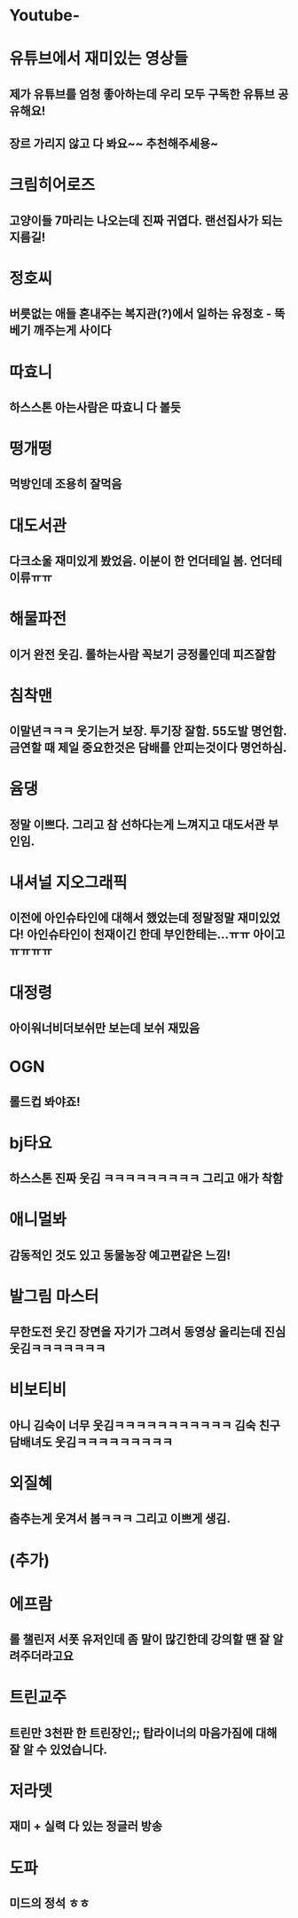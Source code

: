 # Youtube-



유튜브에서 재미있는 영상들
========================
제가 유튜브를 엄청 좋아하는데 우리 모두 구독한 유튜브 공유해요!
------------------------
장르 가리지 않고 다 봐요~~ 추천해주세용~
------------------------


# 크림히어로즈
## 고양이들 7마리는 나오는데 진짜 귀엽다. 랜선집사가 되는 지름길!

# 정호씨
## 버릇없는 애들 혼내주는 복지관(?)에서 일하는 유정호 - 뚝베기 깨주는게 사이다

# 따효니
## 하스스톤 아는사람은 따효니 다 볼듯

# 떵개떵
## 먹방인데 조용히 잘먹음

# 대도서관
## 다크소울 재미있게 봤었음. 이분이 한 언더테일 봄. 언더테이류ㅠㅠ

# 해물파전
## 이거 완전 웃김. 롤하는사람 꼭보기 긍정롤인데 피즈잘함

# 침착맨
## 이말년ㅋㅋㅋ 웃기는거 보장. 투기장 잘함. 55도발 명언함. 금연할 때 제일 중요한것은 담배를 안피는것이다 명언하심.

# 윰댕
## 정말 이쁘다. 그리고 참 선하다는게 느껴지고 대도서관 부인임.

# 내셔널 지오그래픽
## 이전에 아인슈타인에 대해서 했었는데 정말정말 재미있었다! 아인슈타인이 천재이긴 한데 부인한테는...ㅠㅠ 아이고 ㅠㅠㅠㅠ

# 대정령
## 아이워너비더보쉬만 보는데 보쉬 재밌음

# OGN
## 롤드컵 봐야죠!

# bj타요
## 하스스톤 진짜 웃김 ㅋㅋㅋㅋㅋㅋㅋㅋㅋ 그리고 애가 착함

# 애니멀봐
## 감동적인 것도 있고 동물농장 예고편같은 느낌!

# 발그림 마스터
## 무한도전 웃긴 장면을 자기가 그려서 동영상 올리는데 진심 웃김ㅋㅋㅋㅋㅋㅋㅋ

# 비보티비
## 아니 김숙이 너무 웃김ㅋㅋㅋㅋㅋㅋㅋㅋㅋㅋㅋ 김숙 친구 담배녀도 웃김ㅋㅋㅋㅋㅋㅋㅋㅋㅋ

# 외질혜
## 춤추는게 웃겨서 봄ㅋㅋㅋ 그리고 이쁘게 생김.


# (추가)

# 에프람
## 롤 챌린저 서폿 유저인데 좀 말이 많긴한데 강의할 땐 잘 알려주더라고요

# 트린교주
## 트린만 3천판 한 트린장인;; 탑라이너의 마음가짐에 대해 잘 알 수 있었습니다.

# 저라뎃
## 재미 + 실력 다 있는 정글러 방송

# 도파
## 미드의 정석 ㅎㅎ





